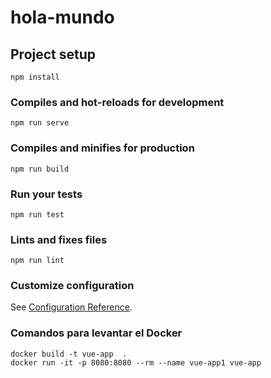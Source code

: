 # hola-mundo

## Project setup
```
npm install
```

### Compiles and hot-reloads for development
```
npm run serve
```

### Compiles and minifies for production
```
npm run build
```

### Run your tests
```
npm run test
```

### Lints and fixes files
```
npm run lint
```

### Customize configuration
See [Configuration Reference](https://cli.vuejs.org/config/).


### Comandos para levantar el Docker
```
docker build -t vue-app  .
docker run -it -p 8080:8080 --rm --name vue-app1 vue-app
```

